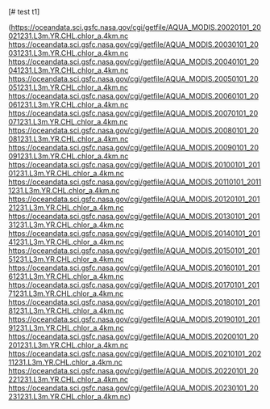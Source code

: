 [# test
t1]










(https://oceandata.sci.gsfc.nasa.gov/cgi/getfile/AQUA_MODIS.20020101_20021231.L3m.YR.CHL.chlor_a.4km.nc
https://oceandata.sci.gsfc.nasa.gov/cgi/getfile/AQUA_MODIS.20030101_20031231.L3m.YR.CHL.chlor_a.4km.nc
https://oceandata.sci.gsfc.nasa.gov/cgi/getfile/AQUA_MODIS.20040101_20041231.L3m.YR.CHL.chlor_a.4km.nc
https://oceandata.sci.gsfc.nasa.gov/cgi/getfile/AQUA_MODIS.20050101_20051231.L3m.YR.CHL.chlor_a.4km.nc
https://oceandata.sci.gsfc.nasa.gov/cgi/getfile/AQUA_MODIS.20060101_20061231.L3m.YR.CHL.chlor_a.4km.nc
https://oceandata.sci.gsfc.nasa.gov/cgi/getfile/AQUA_MODIS.20070101_20071231.L3m.YR.CHL.chlor_a.4km.nc
https://oceandata.sci.gsfc.nasa.gov/cgi/getfile/AQUA_MODIS.20080101_20081231.L3m.YR.CHL.chlor_a.4km.nc
https://oceandata.sci.gsfc.nasa.gov/cgi/getfile/AQUA_MODIS.20090101_20091231.L3m.YR.CHL.chlor_a.4km.nc
https://oceandata.sci.gsfc.nasa.gov/cgi/getfile/AQUA_MODIS.20100101_20101231.L3m.YR.CHL.chlor_a.4km.nc
https://oceandata.sci.gsfc.nasa.gov/cgi/getfile/AQUA_MODIS.20110101_20111231.L3m.YR.CHL.chlor_a.4km.nc
https://oceandata.sci.gsfc.nasa.gov/cgi/getfile/AQUA_MODIS.20120101_20121231.L3m.YR.CHL.chlor_a.4km.nc
https://oceandata.sci.gsfc.nasa.gov/cgi/getfile/AQUA_MODIS.20130101_20131231.L3m.YR.CHL.chlor_a.4km.nc
https://oceandata.sci.gsfc.nasa.gov/cgi/getfile/AQUA_MODIS.20140101_20141231.L3m.YR.CHL.chlor_a.4km.nc
https://oceandata.sci.gsfc.nasa.gov/cgi/getfile/AQUA_MODIS.20150101_20151231.L3m.YR.CHL.chlor_a.4km.nc
https://oceandata.sci.gsfc.nasa.gov/cgi/getfile/AQUA_MODIS.20160101_20161231.L3m.YR.CHL.chlor_a.4km.nc
https://oceandata.sci.gsfc.nasa.gov/cgi/getfile/AQUA_MODIS.20170101_20171231.L3m.YR.CHL.chlor_a.4km.nc
https://oceandata.sci.gsfc.nasa.gov/cgi/getfile/AQUA_MODIS.20180101_20181231.L3m.YR.CHL.chlor_a.4km.nc
https://oceandata.sci.gsfc.nasa.gov/cgi/getfile/AQUA_MODIS.20190101_20191231.L3m.YR.CHL.chlor_a.4km.nc
https://oceandata.sci.gsfc.nasa.gov/cgi/getfile/AQUA_MODIS.20200101_20201231.L3m.YR.CHL.chlor_a.4km.nc
https://oceandata.sci.gsfc.nasa.gov/cgi/getfile/AQUA_MODIS.20210101_20211231.L3m.YR.CHL.chlor_a.4km.nc
https://oceandata.sci.gsfc.nasa.gov/cgi/getfile/AQUA_MODIS.20220101_20221231.L3m.YR.CHL.chlor_a.4km.nc
https://oceandata.sci.gsfc.nasa.gov/cgi/getfile/AQUA_MODIS.20230101_20231231.L3m.YR.CHL.chlor_a.4km.nc)
